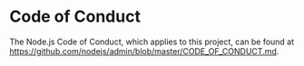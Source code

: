 # Code of Conduct

The Node.js Code of Conduct, which applies to this project, can be found at
https://github.com/nodejs/admin/blob/master/CODE_OF_CONDUCT.md.